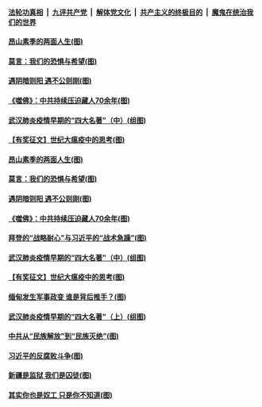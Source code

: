 ####  [法轮功真相](../../../../basic/blob/master/README.md?t=02040031) &nbsp;|&nbsp; [九评共产党](../../../../9ping.md/blob/master/README.md?t=02040031) &nbsp;|&nbsp; [解体党文化](../../../../jtdwh.md/blob/master/README.md?t=02040031)  &nbsp;|&nbsp; [共产主义的终极目的](../../../../gczydzjmd.md/blob/master/README.md?t=02040031) &nbsp;|&nbsp; [魔鬼在统治我们的世界](../../../../mgztzwmdsj.md/blob/master/README.md?t=02040031) 

#### [昂山素季的两面人生(图)](../pages/p4/961264.md?t=02040031) 

#### [莫言：我们的恐惧与希望(图)](../pages/p4/961263.md?t=02040031) 

#### [遇阴暗则阳 遇不公则刚(图)](../pages/p4/961261.md?t=02040031) 

#### [《噬佛》：中共持续压迫藏人70余年(图)](../pages/p4/961253.md?t=02040031) 

#### [武汉肺炎疫情早期的“四大名著”（中）(组图)](../pages/p4/961117.md?t=02040031) 

#### [【有奖征文】世纪大瘟疫中的思考(图)](../pages/p4/961202.md?t=02040031) 



#### [昂山素季的两面人生(图)](../pages/p4/961264.md?t=02040031) 

#### [莫言：我们的恐惧与希望(图)](../pages/p4/961263.md?t=02040031) 

#### [遇阴暗则阳 遇不公则刚(图)](../pages/p4/961261.md?t=02040031) 

#### [《噬佛》：中共持续压迫藏人70余年(图)](../pages/p4/961253.md?t=02040031) 

#### [拜登的“战略耐心”与习近平的“战术急躁”(图)](../pages/p4/961246.md?t=02040031) 

#### [武汉肺炎疫情早期的“四大名著”（中）(组图)](../pages/p4/961117.md?t=02040031) 

#### [【有奖征文】世纪大瘟疫中的思考(图)](../pages/p4/961202.md?t=02040031) 

#### [缅甸发生军事政变 谁是背后推手？(图)](../pages/p4/961197.md?t=02040031) 






#### [武汉肺炎疫情早期的“四大名著”（上）(组图)](../pages/p4/961115.md?t=02040031) 

#### [中共从“民族解放”到“民族灭绝”(图)](../pages/p4/961110.md?t=02040031) 

#### [习近平的反腐败斗争(图)](../pages/p4/961109.md?t=02040031) 

#### [新疆是监狱 我们是囚徒(图)](../pages/p4/961103.md?t=02040031) 

#### [其实你也是奴工 只是你不知道(图)](../pages/p4/961102.md?t=02040031) 

